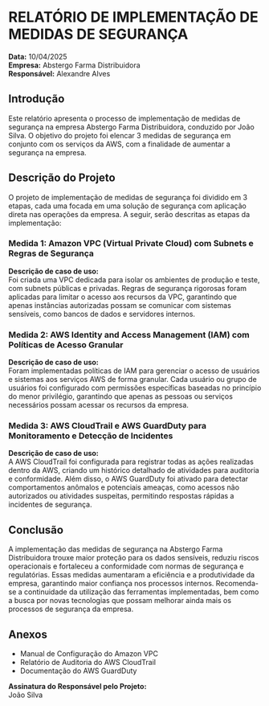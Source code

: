 # RELATÓRIO DE IMPLEMENTAÇÃO DE MEDIDAS DE SEGURANÇA

**Data:** 10/04/2025  
**Empresa:** Abstergo Farma Distribuidora  
**Responsável:** Alexandre Alves

## Introdução

Este relatório apresenta o processo de implementação de medidas de segurança na empresa Abstergo Farma Distribuidora, conduzido por João Silva. O objetivo do projeto foi elencar 3 medidas de segurança em conjunto com os serviços da AWS, com a finalidade de aumentar a segurança na empresa.

## Descrição do Projeto

O projeto de implementação de medidas de segurança foi dividido em 3 etapas, cada uma focada em uma solução de segurança com aplicação direta nas operações da empresa. A seguir, serão descritas as etapas da implementação:

### Medida 1: Amazon VPC (Virtual Private Cloud) com Subnets e Regras de Segurança
**Descrição de caso de uso:**  
Foi criada uma VPC dedicada para isolar os ambientes de produção e teste, com subnets públicas e privadas. Regras de segurança rigorosas foram aplicadas para limitar o acesso aos recursos da VPC, garantindo que apenas instâncias autorizadas possam se comunicar com sistemas sensíveis, como bancos de dados e servidores internos.

### Medida 2: AWS Identity and Access Management (IAM) com Políticas de Acesso Granular
**Descrição de caso de uso:**  
Foram implementadas políticas de IAM para gerenciar o acesso de usuários e sistemas aos serviços AWS de forma granular. Cada usuário ou grupo de usuários foi configurado com permissões específicas baseadas no princípio do menor privilégio, garantindo que apenas as pessoas ou serviços necessários possam acessar os recursos da empresa.

### Medida 3: AWS CloudTrail e AWS GuardDuty para Monitoramento e Detecção de Incidentes
**Descrição de caso de uso:**  
A AWS CloudTrail foi configurada para registrar todas as ações realizadas dentro da AWS, criando um histórico detalhado de atividades para auditoria e conformidade. Além disso, o AWS GuardDuty foi ativado para detectar comportamentos anômalos e potenciais ameaças, como acessos não autorizados ou atividades suspeitas, permitindo respostas rápidas a incidentes de segurança.

## Conclusão

A implementação das medidas de segurança na Abstergo Farma Distribuidora trouxe maior proteção para os dados sensíveis, reduziu riscos operacionais e fortaleceu a conformidade com normas de segurança e regulatórias. Essas medidas aumentaram a eficiência e a produtividade da empresa, garantindo maior confiança nos processos internos. Recomenda-se a continuidade da utilização das ferramentas implementadas, bem como a busca por novas tecnologias que possam melhorar ainda mais os processos de segurança da empresa.

## Anexos
- Manual de Configuração do Amazon VPC
- Relatório de Auditoria do AWS CloudTrail
- Documentação do AWS GuardDuty

**Assinatura do Responsável pelo Projeto:**  
João Silva

